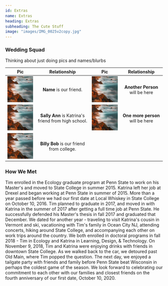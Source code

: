 ```yaml
---
id: Extras
name: Extras
heading: Extras
subheading: The Cute Stuff
image: "images/IMG_0025v2copy.jpg"
---
```


### Wedding Squad

Thinking about just doing pics and names/blurbs 

Pic | Relationship | Pic | Relationship 
:---: | :---: | :---: | :--:
<img src="images/coast.jpg"> | **Name** is our friend. | <img src="images/coast.jpg"> | **Another Person** will be here
<img src="images/coast.jpg"> | **Sally Ann** is Katrina's friend from high school. | <img src="images/coast.jpg"> | **One more person** will be here
<img src="images/coast.jpg"> | **Billy Bob** is our friend from college. | 

### How We Met
Tim enrolled in the Ecology graduate program at Penn State to work on his Master's and moved to State College in summer 2015. 
Katrina left her job at Drexel and began working at Penn State in summer of 2015. 
More than a year passed before we had our first date at Local Whiskey in State College on October 10, 2016. Tim planned to graduate in 2017, and moved in with Katrina in the summer of 2017 after getting a full time job at Penn State. He successfully defended his Master's thesis in fall 2017 and graduated that December. 
We dated for another year - traveling to visit Katrina's cousin in Vermont and ski, vacationing with Tim's family in Ocean City NJ, attending concerts, hiking around State College, and accompanying each other on work trips around the country. We both enrolled in doctoral programs in fall 2018 - Tim in Ecology and Katrina in Learning, Design, & Technology. 
On November 9, 2018, Tim and Katrina were enjoying drinks with friends in downtown State College. As we walked back to the car, we detoured past Old Main, where Tim popped the question. The next day, we enjoyed a tailgate party with friends and family before Penn State beat Wisconsin in perhaps the coldest game of the season. 
We look forward to celebrating our commitment to each other with our families and closest friends on the fourth anniversary of our first date, October 10, 2020. 

